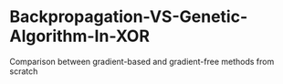 # Backpropagation-VS-Genetic-Algorithm-In-XOR
Comparison between gradient-based and gradient-free methods from scratch
